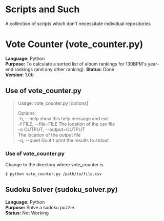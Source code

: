 # Scripts and Such

A collection of scripts which don't necessitate individual repositories

# Vote Counter (vote_counter.py)

**Language:** Python  
**Purpose:** To calculate a sorted list of album rankings for 130BPM's year-end
rankings (and any other ranking).
**Status:** Done  
**Version:** 1.0b

## Use of vote_counter.py

>	Usage: vote_counter.py [options]  
>  
>	Options:  
> 		-h, --help            show this help message and exit  
>		-f FILE, --file=FILE  The location of the csv file  
>  		-o OUTPUT, --output=OUTPUT  
>                        	  The location of the output file  
>  		-q, --quiet           Dont't print the results to stdout  


### Use of vote_counter.py

Change to the directory where vote_counter is

	$ python vote_counter.py /path/to/file.csv

## Sudoku Solver (sudoku_solver.py)

**Language:** Python  
**Purpose:** Solve a sudoku puzzle.  
**Status:** Not Working 

